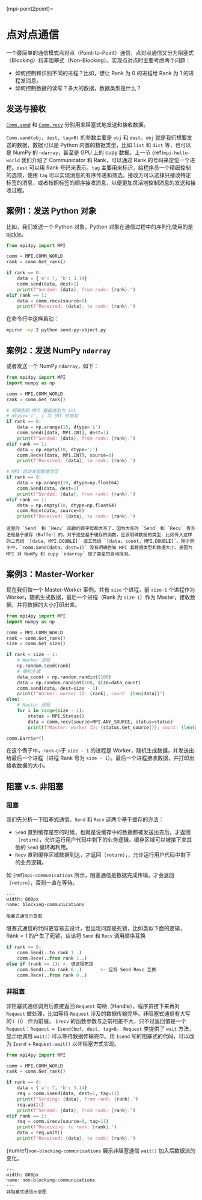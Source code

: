 (mpi-point2point)=
# 点对点通信

一个最简单的通信模式点对点（Point-to-Point）通信，点对点通信又分为阻塞式（Blocking）和非阻塞式（Non-Blocking）。实现点对点时主要考虑两个问题：

* 如何控制和识别不同的进程？比如，想让 Rank 为 0 的进程给 Rank 为 1 的进程发消息。
* 如何控制数据的读写？多大的数据，数据类型是什么？

## 发送与接收

[`Comm.send`](https://mpi4py.readthedocs.io/en/latest/reference/mpi4py.MPI.Comm.html#mpi4py.MPI.Comm.send) 和 [`Comm.recv`](https://mpi4py.readthedocs.io/en/latest/reference/mpi4py.MPI.Comm.html#mpi4py.MPI.Comm.recv) 分别用来阻塞式地发送和接收数据。

`Comm.send(obj, dest, tag=0)` 的参数主要是 `obj` 和 `dest`。`obj` 就是我们想要发送的数据，数据可以是 Python 内置的数据类型，比如 `list` 和 `dict` 等，也可以是 NumPy 的 `ndarray`，甚至是 GPU 上的 cupy 数据。上一节 {ref}`mpi-hello-world` 我们介绍了 Communicator 和 Rank，可以通过 Rank 的号码来定位一个进程。`dest` 可以用 Rank 号码来表示。`tag` 主要用来标识，给程序员一个精细控制的选项，使用 `tag` 可以实现消息的有序传递和筛选。接收方可以选择只接收特定标签的消息，或者按照标签的顺序接收消息，以便更加灵活地控制消息的发送和接收过程。

## 案例1：发送 Python 对象

比如，我们发送一个 Python 对象。Python 对象在通信过程中的序列化使用的是 [pickle](https://docs.python.org/3/library/pickle.html#module-pickle)。

```python
from mpi4py import MPI

comm = MPI.COMM_WORLD
rank = comm.Get_rank()

if rank == 0:
    data = {'a': 7, 'b': 3.14}
    comm.send(data, dest=1)
    print(f"Sended: {data}, from rank: {rank}.")
elif rank == 1:
    data = comm.recv(source=0)
    print(f"Received: {data}, to rank: {rank}.")
```

在命令行中这样启动：

```bash
mpirun -np 2 python send-py-object.py
```

## 案例2：发送 NumPy `ndarray`

或者发送一个 NumPy `ndarray`，如下：

```python
from mpi4py import MPI
import numpy as np

comm = MPI.COMM_WORLD
rank = comm.Get_rank()

# 明确告知 MPI 数据类型为 int
# dtype='i', i 为 INT 的缩写
if rank == 0:
    data = np.arange(10, dtype='i')
    comm.Send([data, MPI.INT], dest=1)
    print(f"Sended: {data}, from rank: {rank}.")
elif rank == 1:
    data = np.empty(10, dtype='i')
    comm.Recv([data, MPI.INT], source=0)
    print(f"Received: {data}, to rank: {rank}.")

# MPI 自动发现数据类型
if rank == 0:
    data = np.arange(10, dtype=np.float64)
    comm.Send(data, dest=1)
    print(f"Sended: {data}, from rank: {rank}.")
elif rank == 1:
    data = np.empty(10, dtype=np.float64)
    comm.Recv(data, source=0)
    print(f"Received: {data}, to rank: {rank}.")
```

```{note}
这里的 `Send` 和 `Recv` 函数的首字母都大写了，因为大写的 `Send` 和 `Recv` 等方法是基于缓存（Buffer）的。对于这些基于缓存的函数，应该明确数据的类型，比如传入这样的二元组 `[data, MPI.DOUBLE]` 或三元组 `[data, count, MPI.DOUBLE]`。刚才例子中，`comm.Send(data, dest=1)` 没有明确告知 MPI 其数据类型和数据大小，是因为 MPI 对 NumPy 和 cupy `ndarray` 做了类型的自动探测。
```

## 案例3：Master-Worker

现在我们做一个 Master-Worker 案例，共有 `size` 个进程，前 `size-1` 个进程作为 Worker，随机生成数据，最后一个进程（Rank 为 `size-1`）作为 Master，接收数据，并将数据的大小打印出来。

```python
from mpi4py import MPI
import numpy as np

comm = MPI.COMM_WORLD
rank = comm.Get_rank()
size = comm.Get_size()

if rank < size - 1:
    # Worker 进程
    np.random.seed(rank)
    # 随机生成
    data_count = np.random.randint(100)
    data = np.random.randint(100, size=data_count)
    comm.send(data, dest=size - 1)
    print(f"Worker: worker ID: {rank}; count: {len(data)}")
else:
    # Master 进程
    for i in range(size - 1):
        status = MPI.Status()
        data = comm.recv(source=MPI.ANY_SOURCE, status=status)
        print(f"Master: worker ID: {status.Get_source()}; count: {len(data)}")

comm.Barrier()
```

在这个例子中，`rank` 小于 `size - 1` 的进程是 Worker，随机生成数据，并发送出给最后一个进程（进程 Rank 号为 `size - 1`）。最后一个进程接收数据，并打印出接收数据的大小。

## 阻塞 v.s. 非阻塞

### 阻塞

我们先分析一下阻塞式通信。`Send` 和 `Recv` 这两个基于缓存的方法：

* `Send` 直到缓存是空的时候，也就是说缓存中的数据都被发送出去后，才返回（`return`），允许运行用户代码中剩下的业务逻辑。缓存区域可以被接下来其他的 `Send` 循环再利用。
* `Recv` 直到缓存区域数据到达，才返回（`return`），，允许运行用户代码中剩下的业务逻辑。

如 {ref}`mpi-communications` 所示，阻塞通信是数据完成传输，才会返回（`return`），否则一直在等待。

```{figure} ../img/ch-mpi/blocking.svg
---
width: 800px
name: blocking-communications
---
阻塞式通信示意图
```

阻塞式通信的代码更容易去设计，但出现问题是死锁，比如类似下面的逻辑，Rank = 1 的产生了死锁，应该将 `Send` 和 `Recv` 调用顺序互换

```python
if rank == 0:
	comm.Send(..to rank 1..)
    comm.Recv(..from rank 1..)
else if (rank == 1): <- 该进程死锁
    comm.Send(..to rank 0..)       <- 应将 Send Revc 互换
    comm.Recv(..from rank 0..)
```

### 非阻塞

非阻塞式通信调用后直接返回 `Request` 句柄（Handle），程序员接下来再对 `Request` 做处理，比如等待 `Request` 涉及的数据传输完毕。非阻塞式通信有大写的 i（I） 作为前缀， `Irecv` 的函数参数与之前相差不大，只不过返回值是一个 `Request`：`Request = Isend(buf, dest, tag=0`。 `Request` 类提供了 `wait` 方法，显示地调用 `wait()` 可以等待数据传输完毕。用 `Isend` 写的阻塞式的代码，可以改为 `Isend` + `Request.wait()` 以非阻塞方式实现。

```python
from mpi4py import MPI

comm = MPI.COMM_WORLD
rank = comm.Get_rank()

if rank == 0:
    data = {'a': 7, 'b': 3.14}
    req = comm.isend(data, dest=1, tag=11)
    print(f"Sending: {data}, from rank: {rank}.")
    req.wait()
    print(f"Sended: {data}, from rank: {rank}.")
elif rank == 1:
    req = comm.irecv(source=0, tag=11)
    print(f"Receiving: to rank: {rank}.")
    data = req.wait()
    print(f"Received: {data}, to rank: {rank}.")
```

{numref}`non-blocking-communications` 展示非阻塞通信 `wait()` 加入后数据流的变化。

```{figure} ../img/ch-mpi/non-blocking.svg
---
width: 800px
name: non-blocking-communications
---
非阻塞式通信示意图
```